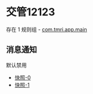 # 交管12123

存在 1 规则组 - [com.tmri.app.main](/src/apps/com.tmri.app.main.ts)

## 消息通知

默认禁用

- [快照-0](https://i.gkd.li/import/13315944)
- [快照-1](https://i.gkd.li/import/13779215)
